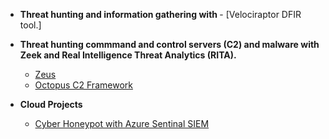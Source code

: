 - <b>Threat hunting and information gathering with </b>- [Velociraptor DFIR tool.]


- <b>Threat hunting commmand and control servers (C2) and malware with Zeek and Real Intelligence Threat Analytics (RITA).</b>
  - [Zeus](https://github.com/Hacosta21/Zeus-Trojan)
  - [Octopus C2 Framework](https://github.com/Hacosta21/Octopus-C2-framework)
    
 - <b>Cloud Projects</b>
   - [Cyber Honeypot with Azure Sentinal SIEM](https://github.com/Hacosta21/Cyber-Honeypot)
  





